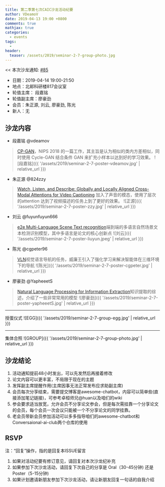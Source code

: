 ```yaml
---
title: 第二季第七次CAIC沙龙活动纪要
author: VDeamoV
date: 2019-04-13 19:00 +0800
comments: true
mathjax: true
categories: 
  - events
tags:
  - 
header:
  teaser: /assets/2019/seminar-2-7-group-photo.jpg
---
```


<< 本次沙龙通知: [#85](https://github.com/BUPT/awesome-chatbot/issues/85)

- 日期：2019-04-14 19:00-21:50
- 地点：北邮科研楼817会议室
- 轮值主席： 段嘉铭 
- 轮值副主席：廖豪劲
- 会员：朱正源, 刘云, 廖豪劲, 陈光
- 新人：无


## 沙龙内容


- 段嘉铭  @vdeamov 
> [CP-GAN](https://bupt.github.io/conversational-ai-club/#/papers/low-shot-learning-via-covariance-preserving-adversarial-augmentation-networks-2018)，NIPS 2018 的一篇工作，其主旨是认为相似的类内方差相似，同时使用 Cycle-GAN 结合条件 GAN 来扩充小样本以达到好的学习效果。
![段嘉铭]({{ '/assets/2019/seminar-2-7-poster-vdeamov.jpg' | relative_url }})

- 朱正源  @824zzy 
> [Watch, Listen, and Describe: Globally and Locally Aligned Cross-Modal Attentions for Video Captioning](https://arxiv.org/abs/1804.05448) 加入了声音的模态，使用了层次的attention 达到了视频描述的任务上到了更好的效果。
![正源]({{ '/assets/2019/seminar-2-7-poster-zzy.jpg' | relative_url }})

- 刘云 @fuyunfuyun666 
> [e2e Multi-Language Scene Text recognition](https://bupt.github.io/conversational-ai-club/#/papers/e2e-mlt-an-unconstrained-end-to-end-method-for-multi-language-scene-text-2018)端到端的多语言自然场景文本检测识别模型，其中多语言是论文的核心创新点
![刘云]({{ '/assets/2019/seminar-2-7-poster-liuyun.jpeg' | relative_url }})

- 陈光 @cgpeter96
>  [VLN](https://bupt.github.io/conversational-ai-club/#/papers/reinforced-cross-modal-matching-and-self-supervised-imitation-learning-for-vision-language-navigation-2018)视觉语言导航的任务，威廉王引入了强化学习来解决智能体在三维环境下的导航
![陈光]({{ '/assets/2019/seminar-2-7-poster-cgpeter.jpg' | relative_url }})

- 廖豪劲 @YapheeetS
> [Natural Language Processing for Information Extraction](https://bupt.github.io/conversational-ai-club/#/papers/natural-language-processing-for-information-extraction-2018)知识提取的综述，介绍了一些非常常用的模型
![廖豪劲]({{ '/assets/2019/seminar-2-7-poster-yapheeetS.jpg' | relative_url }})

----
授蛋仪式
![EGG]({{ '/assets/2019/seminar-2-7-group-egg.jpg' | relative_url }})

----
集体合照
![GROUP]({{ '/assets/2019/seminar-2-7-group-photo.jpg' | relative_url }})


## 沙龙结论
1. 活动通知提前48小时发出，可以先发然后再接着修改
2. 论文内容可以更丰富，不局限于现在的主题
3. 发挥副主席提醒作用(主席因事无法正常发布应求助副主席)
4. 会员每次分享结束，需要提交博客是awesome-chatbot，内容可以简单些(直接添加笔记链接)，可参考卓桓师兄@huan以及咱们的wiki
5. 参会要求适当放宽，允许会员不分享论文参会，但是每次需挂靠一个分享论文的会员，每个会员一次会议只能被一个不分享论文的同学挂靠。
6. 老会员带新会员参加活动可以多多指导咱们的awesome-chatbot和Conversaional-ai-club两个仓库的使用

## RSVP

注：“回复”操作，指的是回复本ISSUE留言

1. 如果对活动纪要有修订意见，请回复对本次沙龙纪补充
2. 如果参加下次沙龙活动，请回复下次自己的分享是 Oral（30-45分钟) 还是Poster（5-15分钟)
3. 如果计划邀请新朋友参加下次沙龙活动，请让新朋友回复一句话的自我介绍



